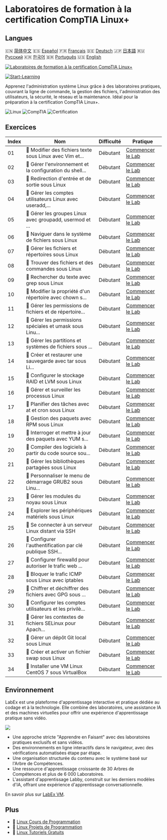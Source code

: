 # Laboratoires de formation à la certification CompTIA Linux+

## Langues

🇨🇳 [简体中文](README_zh.md) 🇪🇸 [Español](README_es.md) 🇫🇷 [Français](README_fr.md) 🇩🇪 [Deutsch](README_de.md) 🇯🇵 [日本語](README_ja.md) 🇷🇺 [Русский](README_ru.md) 🇰🇷 [한국어](README_ko.md) 🇧🇷 [Português](README_pt.md) 🇺🇸 [English](README.md) 

[![Laboratoires de formation à la certification CompTIA Linux+](https://cover-creator.labex.io/comptia-linux-plus-training-labs.png?lang=fr)](https://labex.io/fr/courses/comptia-linux-plus-training-labs)

[![Start-Learning](https://img.shields.io/badge/Start-Learning-whitesmoke?style=for-the-badge)](https://labex.io/fr/courses/comptia-linux-plus-training-labs)

Apprenez l'administration système Linux grâce à des laboratoires pratiques, couvrant la ligne de commande, la gestion des fichiers, l'administration des utilisateurs, la sécurité, le réseau et la maintenance. Idéal pour la préparation à la certification CompTIA Linux+.

![Linux](https://img.shields.io/badge/Linux-whitesmoke?style=for-the-badge&logo=linux)
![CompTIA](https://img.shields.io/badge/CompTIA-whitesmoke?style=for-the-badge&logo=comptia)
![Certification](https://img.shields.io/badge/Certification-whitesmoke?style=for-the-badge&logo=certification)


## Exercices

|   Index | Nom                                                      | Difficulté   | Pratique                                                                                                                                                |
|---------|----------------------------------------------------------|--------------|---------------------------------------------------------------------------------------------------------------------------------------------------------|
|      01 | 📖 Modifier des fichiers texte sous Linux avec Vim et... | Débutant     | <a target='_blank' href='https://labex.io/fr/tutorials/comptia-edit-text-files-in-linux-with-vim-and-nano-591076'>Commencer le Lab</a>                  |
|      02 | 📖 Gérer l'environnement et la configuration du shell... | Débutant     | <a target='_blank' href='https://labex.io/fr/tutorials/comptia-manage-shell-environment-and-configuration-in-linux-590838'>Commencer le Lab</a>         |
|      03 | 📖 Redirection d'entrée et de sortie sous Linux          | Débutant     | <a target='_blank' href='https://labex.io/fr/tutorials/comptia-redirecting-input-and-output-in-linux-590840'>Commencer le Lab</a>                       |
|      04 | 📖 Gérer les comptes utilisateurs Linux avec useradd,... | Débutant     | <a target='_blank' href='https://labex.io/fr/tutorials/comptia-manage-linux-user-accounts-with-useradd-usermod-and-userdel-590837'>Commencer le Lab</a> |
|      05 | 📖 Gérer les groupes Linux avec groupadd, usermod et ... | Débutant     | <a target='_blank' href='https://labex.io/fr/tutorials/comptia-manage-linux-groups-with-groupadd-usermod-and-groupdel-590836'>Commencer le Lab</a>      |
|      06 | 📖 Naviguer dans le système de fichiers sous Linux       | Débutant     | <a target='_blank' href='https://labex.io/fr/tutorials/comptia-navigate-the-filesystem-in-linux-590971'>Commencer le Lab</a>                            |
|      07 | 📖 Gérer les fichiers et répertoires sous Linux          | Débutant     | <a target='_blank' href='https://labex.io/fr/tutorials/comptia-manage-files-and-directories-in-linux-590835'>Commencer le Lab</a>                       |
|      08 | 📖 Trouver des fichiers et des commandes sous Linux      | Débutant     | <a target='_blank' href='https://labex.io/fr/tutorials/comptia-find-files-and-commands-in-linux-590834'>Commencer le Lab</a>                            |
|      09 | 📖 Rechercher du texte avec grep sous Linux              | Débutant     | <a target='_blank' href='https://labex.io/fr/tutorials/comptia-search-text-with-grep-in-linux-590841'>Commencer le Lab</a>                              |
|      10 | 📖 Modifier la propriété d'un répertoire avec chown s... | Débutant     | <a target='_blank' href='https://labex.io/fr/tutorials/comptia-modify-directory-ownership-with-chown-in-linux-590847'>Commencer le Lab</a>              |
|      11 | 📖 Gérer les permissions de fichiers et de répertoire... | Débutant     | <a target='_blank' href='https://labex.io/fr/tutorials/comptia-manage-file-and-directory-permissions-in-linux-590844'>Commencer le Lab</a>              |
|      12 | 📖 Gérer les permissions spéciales et umask sous Linu... | Débutant     | <a target='_blank' href='https://labex.io/fr/tutorials/linux-manage-special-permissions-and-umask-in-linux-590846'>Commencer le Lab</a>                 |
|      13 | 📖 Gérer les partitions et systèmes de fichiers sous ... | Débutant     | <a target='_blank' href='https://labex.io/fr/tutorials/comptia-manage-linux-partitions-and-filesystems-590845'>Commencer le Lab</a>                     |
|      14 | 📖 Créer et restaurer une sauvegarde avec tar sous Li... | Débutant     | <a target='_blank' href='https://labex.io/fr/tutorials/comptia-create-and-restore-a-backup-with-tar-in-linux-590843'>Commencer le Lab</a>               |
|      15 | 📖 Configurer le stockage RAID et LVM sous Linux         | Débutant     | <a target='_blank' href='https://labex.io/fr/tutorials/comptia-configure-raid-and-lvm-storage-in-linux-590842'>Commencer le Lab</a>                     |
|      16 | 📖 Gérer et surveiller les processus Linux               | Débutant     | <a target='_blank' href='https://labex.io/fr/tutorials/comptia-manage-and-monitor-linux-processes-590864'>Commencer le Lab</a>                          |
|      17 | 📖 Planifier des tâches avec at et cron sous Linux       | Débutant     | <a target='_blank' href='https://labex.io/fr/tutorials/comptia-schedule-tasks-with-at-and-cron-in-linux-590870'>Commencer le Lab</a>                    |
|      18 | 📖 Gestion des paquets avec RPM sous Linux               | Débutant     | <a target='_blank' href='https://labex.io/fr/tutorials/rhel-managing-packages-with-rpm-in-linux-590868'>Commencer le Lab</a>                            |
|      19 | 📖 Interroger et mettre à jour des paquets avec YUM s... | Débutant     | <a target='_blank' href='https://labex.io/fr/tutorials/rhel-query-and-update-packages-with-yum-in-linux-590869'>Commencer le Lab</a>                    |
|      20 | 📖 Compiler des logiciels à partir du code source sou... | Débutant     | <a target='_blank' href='https://labex.io/fr/tutorials/comptia-build-software-from-source-code-in-linux-590853'>Commencer le Lab</a>                    |
|      21 | 📖 Gérer les bibliothèques partagées sous Linux          | Débutant     | <a target='_blank' href='https://labex.io/fr/tutorials/comptia-manage-shared-libraries-in-linux-590867'>Commencer le Lab</a>                            |
|      22 | 📖 Personnaliser le menu de démarrage GRUB2 sous Linu... | Débutant     | <a target='_blank' href='https://labex.io/fr/tutorials/comptia-customize-the-grub2-boot-menu-in-linux-590859'>Commencer le Lab</a>                      |
|      23 | 📖 Gérer les modules du noyau sous Linux                 | Débutant     | <a target='_blank' href='https://labex.io/fr/tutorials/comptia-manage-kernel-modules-in-linux-590865'>Commencer le Lab</a>                              |
|      24 | 📖 Explorer les périphériques matériels sous Linux       | Débutant     | <a target='_blank' href='https://labex.io/fr/tutorials/comptia-explore-hardware-devices-in-linux-590861'>Commencer le Lab</a>                           |
|      25 | 📖 Se connecter à un serveur Linux distant via SSH       | Débutant     | <a target='_blank' href='https://labex.io/fr/tutorials/linux-connect-to-a-remote-linux-server-using-ssh-590857'>Commencer le Lab</a>                    |
|      26 | 📖 Configurer l'authentification par clé publique SSH... | Débutant     | <a target='_blank' href='https://labex.io/fr/tutorials/comptia-configure-ssh-public-key-authentication-in-linux-590855'>Commencer le Lab</a>            |
|      27 | 📖 Configurer firewalld pour autoriser le trafic web ... | Débutant     | <a target='_blank' href='https://labex.io/fr/tutorials/comptia-configure-firewalld-to-allow-web-traffic-in-linux-590854'>Commencer le Lab</a>           |
|      28 | 📖 Bloquer le trafic ICMP sous Linux avec iptables       | Débutant     | <a target='_blank' href='https://labex.io/fr/tutorials/comptia-block-icmp-traffic-in-linux-using-iptables-590852'>Commencer le Lab</a>                  |
|      29 | 📖 Chiffrer et déchiffrer des fichiers avec GPG sous ... | Débutant     | <a target='_blank' href='https://labex.io/fr/tutorials/comptia-encrypt-and-decrypt-files-with-gpg-in-linux-590860'>Commencer le Lab</a>                 |
|      30 | 📖 Configurer les comptes utilisateurs et les privilè... | Débutant     | <a target='_blank' href='https://labex.io/fr/tutorials/comptia-configure-user-accounts-and-sudo-privileges-in-linux-590856'>Commencer le Lab</a>        |
|      31 | 📖 Gérer les contextes de fichiers SELinux pour Apach... | Débutant     | <a target='_blank' href='https://labex.io/fr/tutorials/comptia-manage-selinux-file-contexts-for-apache-in-linux-590866'>Commencer le Lab</a>            |
|      32 | 📖 Gérer un dépôt Git local sous Linux                   | Débutant     | <a target='_blank' href='https://labex.io/fr/tutorials/comptia-manage-a-local-git-repository-in-linux-590863'>Commencer le Lab</a>                      |
|      33 | 📖 Créer et activer un fichier swap sous Linux           | Débutant     | <a target='_blank' href='https://labex.io/fr/tutorials/comptia-create-and-activate-a-swap-file-in-linux-590858'>Commencer le Lab</a>                    |
|      34 | 📖 Installer une VM Linux CentOS 7 sous VirtualBox       | Débutant     | <a target='_blank' href='https://labex.io/fr/tutorials/comptia-install-a-centos-7-linux-vm-in-virtualbox-590862'>Commencer le Lab</a>                   |

## Environnement

LabEx est une plateforme d'apprentissage interactive et pratique dédiée au codage et à la technologie. Elle combine des laboratoires, une assistance IA et des machines virtuelles pour offrir une expérience d'apprentissage pratique sans vidéo.

![](https://tutorial-screenshot.getvm.io/images/vm-1725247253.png)

- Une approche stricte "Apprendre en Faisant" avec des laboratoires pratiques exclusifs et sans vidéos.
- Des environnements en ligne interactifs dans le navigateur, avec des vérifications automatisées étape par étape.
- Une organisation structurée du contenu avec le système basé sur l'Arbre de Compétences.
- Une ressource d'apprentissage croissante de 30 Arbres de Compétences et plus de 6 000 Laboratoires.
- L'assistant d'apprentissage Labby, construit sur les derniers modèles d'IA, offrant une expérience d'apprentissage conversationnelle.

En savoir plus sur [LabEx VM](https://support.labex.io/using-labex/virtual-machine).

## Plus

- 🔗 [Linux Cours de Programmation](https://github.com/labex-labs/awesome-programming-courses)
- 🔗 [Linux Projets de Programmation](https://github.com/labex-labs/awesome-programming-projects)
- 🔗 [Linux Tutoriels Gratuits](https://github.com/labex-labs/linux-free-tutorials)


